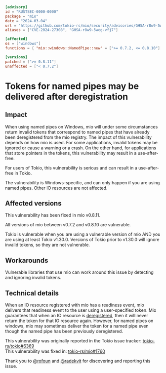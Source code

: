 ```toml
[advisory]
id = "RUSTSEC-0000-0000"
package = "mio"
date = "2024-03-04"
url = "https://github.com/tokio-rs/mio/security/advisories/GHSA-r8w9-5wcg-vfj7"
aliases = ["CVE-2024-27308", "GHSA-r8w9-5wcg-vfj7"]

[affected]
os = ["windows"]
functions = { "mio::windows::NamedPipe::new" = [">= 0.7.2, <= 0.8.10"] }

[versions]
patched = [">= 0.8.11"]
unaffected = ["< 0.7.2"]
```

# Tokens for named pipes may be delivered after deregistration

## Impact

When using named pipes on Windows, mio will under some circumstances return invalid tokens that correspond to named pipes that have already been deregistered from the mio registry. The impact of this vulnerability depends on how mio is used. For some applications, invalid tokens may be ignored or cause a warning or a crash. On the other hand, for applications that store pointers in the tokens, this vulnerability may result in a use-after-free.

For users of Tokio, this vulnerability is serious and can result in a use-after-free in Tokio.

The vulnerability is Windows-specific, and can only happen if you are using named pipes. Other IO resources are not affected.

## Affected versions

This vulnerability has been fixed in mio v0.8.11.

All versions of mio between v0.7.2 and v0.8.10 are vulnerable.

Tokio is vulnerable when you are using a vulnerable version of mio AND you are using at least Tokio v1.30.0. Versions of Tokio prior to v1.30.0 will ignore invalid tokens, so they are not vulnerable.

## Workarounds

Vulnerable libraries that use mio can work around this issue by detecting and ignoring invalid tokens.

## Technical details

When an IO resource registered with mio has a readiness event, mio delivers that readiness event to the user using a user-specified token. Mio guarantees that when an IO resource is [deregistered](https://docs.rs/mio/latest/mio/struct.Registry.html#method.deregister), then it will never return the token for that IO resource again. However, for named pipes on windows, mio may sometimes deliver the token for a named pipe even though the named pipe has been previously deregistered.

This vulnerability was originally reported in the Tokio issue tracker: [tokio-rs/tokio#6369](https://github.com/tokio-rs/tokio/issues/6369)  
This vulnerability was fixed in: [tokio-rs/mio#1760](https://github.com/tokio-rs/mio/pull/1760)

Thank you to [@rofoun](https://github.com/rofoun) and [@radekvit](https://github.com/radekvit) for discovering and reporting this issue.
